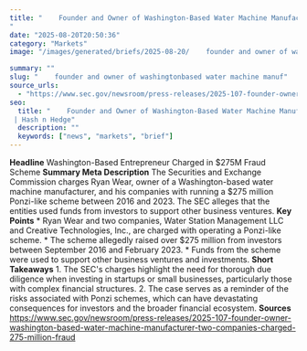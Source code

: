 ```yaml
---
title: "    Founder and Owner of Washington-Based Water Machine Manufacturer and Two Companies Charged in $275 Million Fraud Scheme
"
date: "2025-08-20T20:50:36"
category: "Markets"
image: "/images/generated/briefs/2025-08-20/    founder and owner of washingtonbased water machine manuf.jpg"

summary: ""
slug: "    founder and owner of washingtonbased water machine manuf"
source_urls:
  - "https://www.sec.gov/newsroom/press-releases/2025-107-founder-owner-washington-based-water-machine-manufacturer-two-companies-charged-275-million-fraud"
seo:
  title: "    Founder and Owner of Washington-Based Water Machine Manufacturer and Two Companies Charged in $275 Million Fraud Scheme
 | Hash n Hedge"
  description: ""
  keywords: ["news", "markets", "brief"]
---
```

**Headline** Washington-Based Entrepreneur Charged in $275M Fraud Scheme  **Summary Meta Description** The Securities and Exchange Commission charges Ryan Wear, owner of a Washington-based water machine manufacturer, and his companies with running a $275 million Ponzi-like scheme between 2016 and 2023. The SEC alleges that the entities used funds from investors to support other business ventures.  **Key Points**  * Ryan Wear and two companies, Water Station Management LLC and Creative Technologies, Inc., are charged with operating a Ponzi-like scheme. * The scheme allegedly raised over $275 million from investors between September 2016 and February 2023. * Funds from the scheme were used to support other business ventures and investments.  **Short Takeaways**  1. The SEC's charges highlight the need for thorough due diligence when investing in startups or small businesses, particularly those with complex financial structures. 2. The case serves as a reminder of the risks associated with Ponzi schemes, which can have devastating consequences for investors and the broader financial ecosystem.  **Sources** https://www.sec.gov/newsroom/press-releases/2025-107-founder-owner-washington-based-water-machine-manufacturer-two-companies-charged-275-million-fraud 
